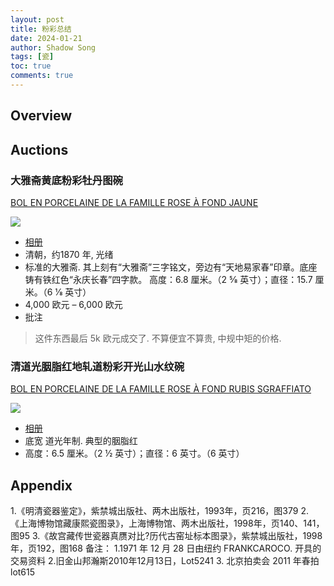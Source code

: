 ```yaml
---
layout: post
title: 粉彩总结
date: 2024-01-21
author: Shadow Song
tags: [瓷]
toc: true
comments: true
---
```


## Overview



## Auctions

### 大雅斋黄底粉彩牡丹图碗

[BOL EN PORCELAINE DE LA FAMILLE ROSE À FOND JAUNE](https://www.christies.com/lot/lot-6463051/?intobjectid=6463051)

![](https://lh3.googleusercontent.com/pw/ADCreHfRGXttSCzZbBPewQFjH9lPqToy6Ph98RvgEpI7V122g0IALGMFdiqKSBEfeFSUwpjFQPFfBRKcQRJSrnlx2CkTT3VjI7afNGefeUhQ83p26tZ9h4seU0w0QSsKt8m6gpEZ4uAugSq3Nii_3p-ooi95Mw=w982-h1298-s-no-gm?authuser=1)

- [相册](https://photos.app.goo.gl/iM7Xaivc7Ye5iGub6)
- 清朝，约1870 年, 光绪
- 标准的大雅斋. 其上刻有“大雅斋”三字铭文，旁边有“天地易家春”印章。底座铸有铁红色“永庆长春”四字款。 高度：6.8 厘米。（2 5⁄8 英寸）；直径：15.7 厘米。（6 1⁄8 英寸）
- 4,000 欧元 – 6,000 欧元
- 批注

> 这件东西最后 5k 欧元成交了. 不算便宜不算贵, 中规中矩的价格. 

### 清道光胭脂红地轧道粉彩开光山水纹碗

[BOL EN PORCELAINE DE LA FAMILLE ROSE À FOND RUBIS SGRAFFIATO](https://www.christies.com/lot/lot-6463103?ldp_breadcrumb=back&intObjectID=6463103&from=salessummary&lid=1)

![](https://lh3.googleusercontent.com/pw/ADCreHfKwGz1GN0VHdTiwj8b5q65ir9tgBd86XuTo52YNLaUJBsUAf_i3t4EJkPConFnlTtQsuZzFLWl5jra8SSOd6B2LZtOfj9KJM7og0OciIz9gxcPaMQl7sIDZIuNiOm0ZevVTPa6RJSwwzIfah8GyYrJhg=w977-h1298-s-no-gm?authuser=1)

- [相册](https://photos.app.goo.gl/r49W6JDi9w9kYc6F7)
- 底宽 道光年制. 典型的胭脂红
- 高度：6.5 厘米。（2 ½ 英寸）；直径：6 英寸。（6 英寸）


## Appendix

1.《明清瓷器鉴定》，紫禁城出版社、两木出版社，1993年，页216，图379 2.《上海博物馆藏康熙瓷图录》，上海博物馆、两木出版社，1998年，页140、141，图95 3.《故宫藏传世瓷器真赝对比?历代古窑址标本图录》，紫禁城出版社，1998年，页192，图168 备注： 1.1971 年 12 月 28 日由纽约 FRANKCAROCO. 开具的交易资料 2.旧金山邦瀚斯2010年12月13日，Lot5241 3. 北京拍卖会 2011 年春拍 lot615